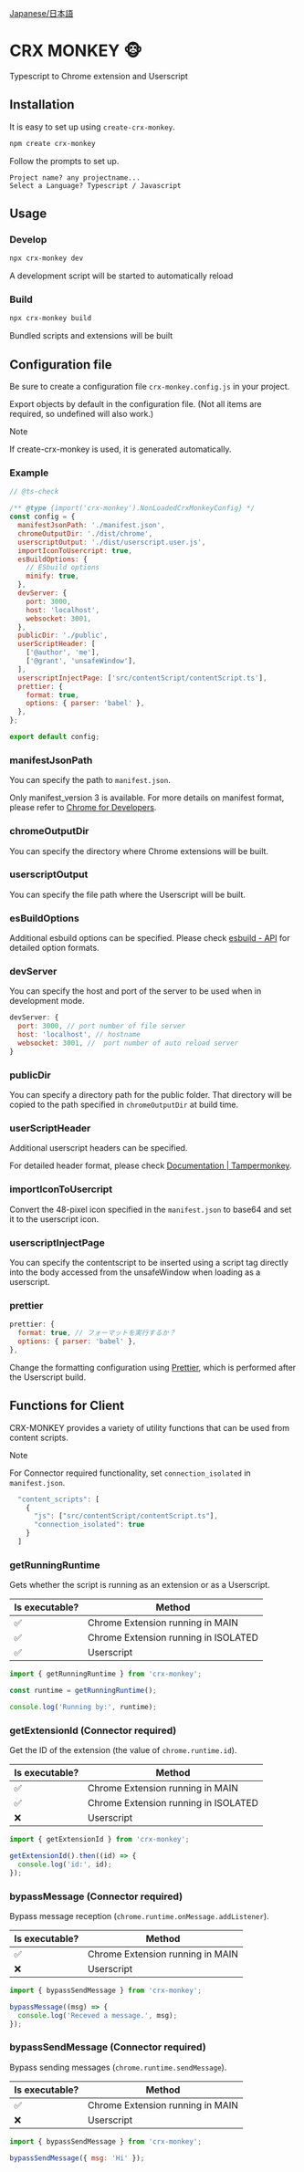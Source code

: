 [Japanese/日本語](https://github.com/yakisova41/crx-monkey/blob/main/README-ja.md)

# CRX MONKEY 🐵

Typescript to Chrome extension and Userscript

## Installation

It is easy to set up using `create-crx-monkey`.

```sh
npm create crx-monkey
```

Follow the prompts to set up.

```
Project name? any projectname...
Select a Language? Typescript / Javascript
```

## Usage

### Develop

```sh
npx crx-monkey dev
```

A development script will be started to automatically reload

### Build

```sh
npx crx-monkey build
```

Bundled scripts and extensions will be built

## Configuration file

Be sure to create a configuration file `crx-monkey.config.js` in your project.

Export objects by default in the configuration file.
(Not all items are required, so undefined will also work.)

> [!Note]
> If create-crx-monkey is used, it is generated automatically.

### Example

```js
// @ts-check

/** @type {import('crx-monkey').NonLoadedCrxMonkeyConfig} */
const config = {
  manifestJsonPath: './manifest.json',
  chromeOutputDir: './dist/chrome',
  userscriptOutput: './dist/userscript.user.js',
  importIconToUsercript: true,
  esBuildOptions: {
    // ESbuild options
    minify: true,
  },
  devServer: {
    port: 3000,
    host: 'localhost',
    websocket: 3001,
  },
  publicDir: './public',
  userScriptHeader: [
    ['@author', 'me'],
    ['@grant', 'unsafeWindow'],
  ],
  userscriptInjectPage: ['src/contentScript/contentScript.ts'],
  prettier: {
    format: true,
    options: { parser: 'babel' },
  },
};

export default config;
```

### manifestJsonPath

You can specify the path to `manifest.json`.

Only manifest_version 3 is available. For more details on manifest format, please refer to [Chrome for Developers](https://developer.chrome.com/docs/extensions/reference/manifest?hl=ja).

### chromeOutputDir

You can specify the directory where Chrome extensions will be built.

### userscriptOutput

You can specify the file path where the Userscript will be built.

### esBuildOptions

Additional esbuild options can be specified. Please check [esbuild - API](https://esbuild.github.io/api/) for detailed option formats.

### devServer

You can specify the host and port of the server to be used when in development mode.

```js
devServer: {
  port: 3000, // port number of file server
  host: 'localhost', // hostname
  websocket: 3001, //  port number of auto reload server
}
```

### publicDir

You can specify a directory path for the public folder.
That directory will be copied to the path specified in `chromeOutputDir` at build time.

### userScriptHeader

Additional userscript headers can be specified.

For detailed header format, please check [Documentation | Tampermonkey](https://www.tampermonkey.net/documentation.php?locale=en).

### importIconToUsercript

Convert the 48-pixel icon specified in the `manifest.json` to base64 and set it to the userscript icon.

### userscriptInjectPage

You can specify the contentscript to be inserted using a script tag directly into the body accessed from the unsafeWindow when loading as a userscript.

### prettier

```js
prettier: {
  format: true, // フォーマットを実行するか？
  options: { parser: 'babel' },
},
```

Change the formatting configuration using [Prettier](https://github.com/prettier/prettier), which is performed after the Userscript build.

## Functions for Client

CRX-MONKEY provides a variety of utility functions that can be used from content scripts.

> [!Note]
> For Connector required functionality, set `connection_isolated` in `manifest.json`.
>
> ```js
>   "content_scripts": [
>     {
>       "js": ["src/contentScript/contentScript.ts"],
>       "connection_isolated": true
>     }
>   ]
> ```

### getRunningRuntime

Gets whether the script is running as an extension or as a Userscript.

| Is executable? | Method                               |
| -------------- | ------------------------------------ |
| ✅             | Chrome Extension running in MAIN     |
| ✅             | Chrome Extension running in ISOLATED |
| ✅             | Userscript                           |

```js
import { getRunningRuntime } from 'crx-monkey';

const runtime = getRunningRuntime();

console.log('Running by:', runtime);
```

### getExtensionId (Connector required)

Get the ID of the extension (the value of `chrome.runtime.id`).

| Is executable? | Method                               |
| -------------- | ------------------------------------ |
| ✅             | Chrome Extension running in MAIN     |
| ✅             | Chrome Extension running in ISOLATED |
| ❌             | Userscript                           |

```js
import { getExtensionId } from 'crx-monkey';

getExtensionId().then((id) => {
  console.log('id:', id);
});
```

### bypassMessage (Connector required)

Bypass message reception (`chrome.runtime.onMessage.addListener`).

| Is executable? | Method                           |
| -------------- | -------------------------------- |
| ✅             | Chrome Extension running in MAIN |
| ❌             | Userscript                       |

```js
import { bypassSendMessage } from 'crx-monkey';

bypassMessage((msg) => {
  console.log('Receved a message.', msg);
});
```

### bypassSendMessage (Connector required)

Bypass sending messages (`chrome.runtime.sendMessage`).

| Is executable? | Method                           |
| -------------- | -------------------------------- |
| ✅             | Chrome Extension running in MAIN |
| ❌             | Userscript                       |

```js
import { bypassSendMessage } from 'crx-monkey';

bypassSendMessage({ msg: 'Hi' });
```
